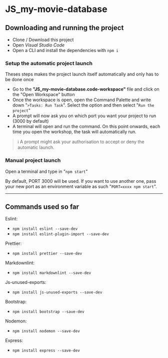 # JS_my-movie-database

## Downloading and running the project

- Clone / Download this project
- Open _Visual Studio Code_
- Open a CLI and install the dependencies with `npm i`

### Setup the automatic project launch

Theses steps makes the project launch itself automatically and only has to be
done once

- Go to the **"JS_my-movie-database.code-workspace"** file and click on the
  "Open Workspace" button
- Once the workspace is open, open the Command Palette and write down
  "`>Tasks: Run Task`". Select the option and then select "`Run the project`"
- A prompt will now ask you on which port you want your project to run
  (3000 by default)
- A terminal will open and run the command. On this point onwards, each time
  you open the workshop, the task will automatically run.

> :information_source: A prompt might ask your authorisation to accept or deny
> the automatic launch.

### Manual project launch

Open a terminal and type in "`npm start`"

By default, PORT 3000 will be used. If you want to use another one,
pass your new port as an environment variable as such "`PORT=xxxx npm start`".

---

## Commands used so far

Eslint:

- `npm install eslint --save-dev`
- `npm install eslint-plugin-import --save-dev`

Prettier:

- `npm install prettier --save-dev`

Markdownlint:

- `npm install markdownlint --save-dev`

Js-unused-exports:

- `npm install js-unused-exports --save-dev`

Bootstrap:

- `npm install bootstrap --save-dev`

Nodemon:

- `npm install nodemon --save-dev`

Express:

- `npm install express --save-dev`

